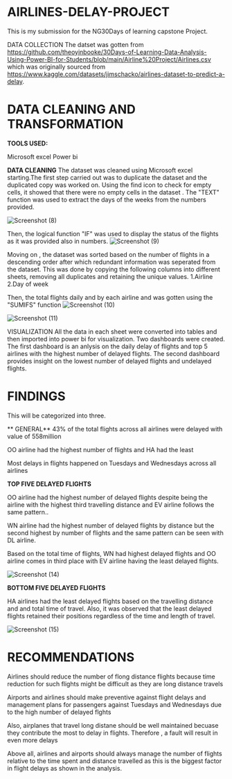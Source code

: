 # AIRLINES-DELAY-PROJECT
This is my submission for the NG30Days of learning capstone Project.

DATA COLLECTION
The datset was gotten from https://github.com/theoyinbooke/30Days-of-Learning-Data-Analysis-Using-Power-BI-for-Students/blob/main/Airline%20Project/Airlines.csv which was originally sourced from https://www.kaggle.com/datasets/jimschacko/airlines-dataset-to-predict-a-delay. 

# DATA CLEANING AND TRANSFORMATION

**TOOLS USED:**

Microsoft excel
Power bi

**DATA CLEANING**
The dataset was cleaned using Microsoft excel starting.The first step carried out was to duplicate the dataset and the duplicated copy was worked on. Using the find icon to check for empty cells, it showed that there were no empty cells in the dataset . The "TEXT" function was used to extract the days of the weeks from the numbers provided.

![Screenshot (8)](https://user-images.githubusercontent.com/107184353/179972377-923bea22-f7fd-48d0-865e-0094437cfe0f.png)

Then, the logical function "IF" was used to display the status of the flights as it was provided also in numbers.
![Screenshot (9)](https://user-images.githubusercontent.com/107184353/179972664-f644ac65-bf53-41ff-a75c-0683f45496ee.png)

Moving on , the dataset was sorted based on the number of flights in a descending order after which redundant information was seperated from the dataset. This was done by copying the following columns into different sheets, removing all duplicates and retaining the unique values.
1.Airline
2.Day of week

Then, the total flights daily and by each airline and was gotten using the "SUMIFS" function
![Screenshot (10)](https://user-images.githubusercontent.com/107184353/179973920-1616ec2e-739d-4d08-b634-9c235569e8fd.png)

![Screenshot (11)](https://user-images.githubusercontent.com/107184353/179973929-6a032e5e-41ac-41dc-bc63-848e964c8bce.png)

VISUALIZATION
All the data in each sheet were converted into tables and then imported into power bi for visualization. Two dashboards were created. The first dashboard is an anlysis on the daily delay of flights and  top 5 airlines with the  highest number of delayed flights. The second dashboard provides insight on the lowest number of delayed flights and undelayed flights.

# FINDINGS
This will be categorized into three.

** GENERAL**
 43% of the total flights across all airlines were delayed with value of 558million
 
 OO airline had the highest number of flights and HA had the least

Most delays in flights happened on Tuesdays and Wednesdays across all airlines
 
**TOP FIVE DELAYED FLIGHTS**

OO airline had the highest number of delayed flights despite being the airline with the highest third travelling distance and EV airline follows the same pattern..

WN airline had the highest number of delayed flights by distance but the second highest by number of flights and the same pattern can be seen with DL airline.

Based on the total time of flights, WN had highest delayed flights and OO airline comes in third place with EV airline having the least delayed flights.

![Screenshot (14)](https://user-images.githubusercontent.com/107184353/179991899-12b4d0be-29aa-40e5-8f74-e6e6b83fa9b2.png)

**BOTTOM FIVE DELAYED FLIGHTS**

HA airlines had the least delayed flights based on the travelling distance and and total time of travel.
Also, it was observed that the least delayed flights retained their positions regardless of the time and length of travel.

![Screenshot (15)](https://user-images.githubusercontent.com/107184353/179992205-b6d626c0-4780-4dc8-8e47-985ab89d560a.png)

# RECOMMENDATIONS
Airlines should reduce the number of flong distance flights because time reduction for such flights might be difficult as they are long distance travels

Airports and airlines should make preventive against flight delays and management plans for passengers  against Tuesdays and Wednesdays due to the high number of  delayed flghts

Also, airplanes that travel long distane should be well maintained becuase they contribute the most to delay in flights. Therefore , a fault will result in even        more delays

Above all, airlines and airports should always manage the number of flights relative to the time spent and distance travelled as this is the biggest factor in flight delays as shown in the analysis.





 
